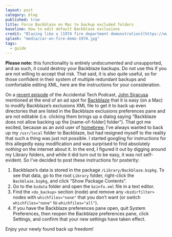 ```yaml
---
layout: post
category: blog
published: true
title: Force Backblaze on Mac to backup excluded folders
baseline: How to edit default Backblaze exclusions
credit: "Blazing like a [1974 fire department demonstration](https://www.flickr.com/photos/usnationalarchives/4271777745)"
splash: "media/car-on-fire-demo-1974.jpg"
tags: 
  - guide
---
```


**Please note:** this functionality is entirely undocumented and unsupported, and as such, it could destroy your Backblaze backups. Do not use this if you are not willing to accept that risk. That said, it is also quite useful, so for those confident in their system of multiple redundant backups and comfortable editing XML, here are the instructions for your consideration.

On a [recent episode][atp-episode] of the Accidental Tech Podcast, [John Siracusa][] mentioned at the end of an ad spot for [Backblaze][] that it is easy (on a Mac) to modify Backblaze’s exclusions XML file to get it to back up even directories that are listed in the Backblaze exclusions preferences pane and are not editable (i.e. clicking them brings up a dialog saying “Backblaze does not allow backing up the [name-of-folder] folder”). That got me excited, because as an avid user of [homebrew][], I’ve always wanted to back up my `/usr/local` folder to Backblaze, but had resigned myself to the reality that such a thing was just not possible. I started googling for instructions for this allegedly easy modification and was surprised to find absolutely *nothing* on the internet about it. In the end, I figured it out by digging around my Library folders, and while it did turn out to be easy, it was not self-evident. So I’ve decided to post these instructions for posterity:

1. Backblaze’s data is stored in the package `/Library/Backblaze.bzpkg`. To see that data, go to the root `Library` folder, right-click the `Backblaze.bzpkg`, and click “Show Package Contents”.
2. Go to the `bzdata` folder and open the `bzinfo.xml` file in a text editor.
3. Find the `<do_backup>` section (node) and remove any `<bzdirfilter>` nodes with `whichfiles="none"` that you don’t want (or switch `whichfiles="none"` to `whichfiles="all"`).
4. If you have the Backblaze preferences pane open, quit System Preferences, then reopen the Backblaze preferences pane, click Settings, and confirm that your new settings have taken effect.

Enjoy your newly found back up freedom!

[atp-episode]: http://atp.fm/episodes/97
[John Siracusa]: http://hypercritical.co/about/
[Backblaze]: https://www.backblaze.com/atp
[homebrew]: http://brew.sh/